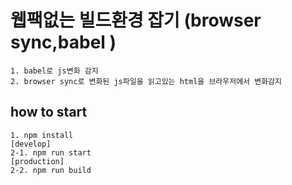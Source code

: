 # 웹팩없는 빌드환경 잡기 (browser sync,babel )

```
1. babel로 js변화 감지
2. browser sync로 변화된 js파일을 읽고있는 html을 브라우저에서 변화감지
```

## how to start

```
1. npm install
[develop]
2-1. npm run start
[production]
2-2. npm run build
```
